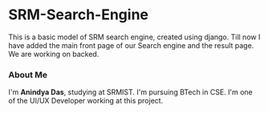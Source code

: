 # SRM-Search-Engine
This is a basic model of SRM search engine, created using django. Till now I have added the main front page of our Search engine and the result page. We are working on backed.

<h3>About Me</h3>
I'm <b>Anindya Das</b>, studying at SRMIST. I'm pursuing BTech in CSE.
I'm one of the UI/UX Developer working at this project. 
